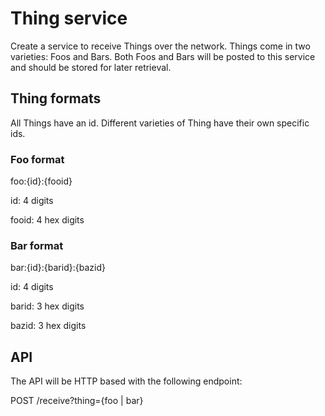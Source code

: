 # Thing service

Create a service to receive Things over the network.  Things come in two
varieties: Foos and Bars.  Both Foos and Bars will be posted to this
service and should be stored for later retrieval.

## Thing formats

All Things have an id.  Different varieties of Thing have their own
specific ids.

### Foo format

foo:{id}:{fooid}

id: 4 digits

fooid: 4 hex digits

### Bar format

bar:{id}:{barid}:{bazid}

id: 4 digits

barid: 3 hex digits

bazid: 3 hex digits

## API

The API will be HTTP based with the following endpoint:

POST /receive?thing={foo | bar}